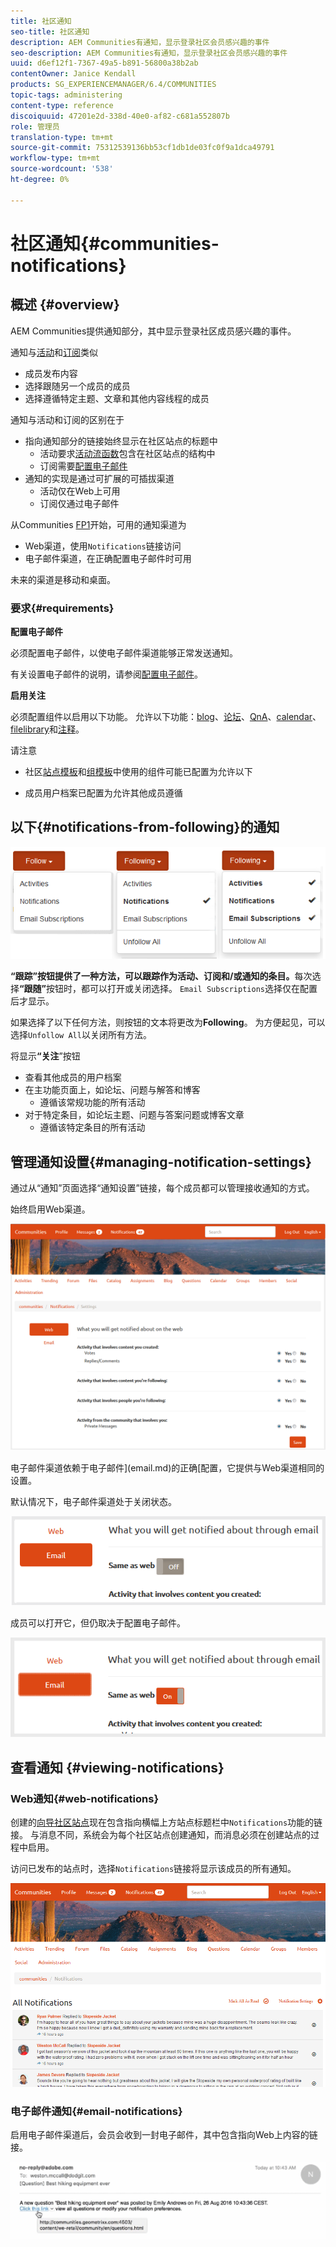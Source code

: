 ```yaml
---
title: 社区通知
seo-title: 社区通知
description: AEM Communities有通知，显示登录社区会员感兴趣的事件
seo-description: AEM Communities有通知，显示登录社区会员感兴趣的事件
uuid: d6ef12f1-7367-49a5-b891-56800a38b2ab
contentOwner: Janice Kendall
products: SG_EXPERIENCEMANAGER/6.4/COMMUNITIES
topic-tags: administering
content-type: reference
discoiquuid: 47201e2d-338d-40e0-af82-c681a552807b
role: 管理员
translation-type: tm+mt
source-git-commit: 75312539136bb53cf1db1de03fc0f9a1dca49791
workflow-type: tm+mt
source-wordcount: '538'
ht-degree: 0%

---
```



# 社区通知{#communities-notifications}

## 概述 {#overview}

AEM Communities提供通知部分，其中显示登录社区成员感兴趣的事件。

通知与[活动](essentials-activities.md)和[订阅](subscriptions.md)类似

* 成员发布内容
* 选择跟随另一个成员的成员
* 选择遵循特定主题、文章和其他内容线程的成员

通知与活动和订阅的区别在于

* 指向通知部分的链接始终显示在社区站点的标题中
   * 活动要求[活动流函数](functions.md#activity-stream-function)包含在社区站点的结构中
   * 订阅需要[配置电子邮件](email.md)
* 通知的实现是通过可扩展的可插拔渠道
   * 活动仅在Web上可用
   * 订阅仅通过电子邮件

从Communities [FP1](deploy-communities.md#latestfeaturepack)开始，可用的通知渠道为

* Web渠道，使用`Notifications`链接访问
* 电子邮件渠道，在正确配置电子邮件时可用

未来的渠道是移动和桌面。

### 要求{#requirements}

**配置电子邮件**

必须配置电子邮件，以使电子邮件渠道能够正常发送通知。

有关设置电子邮件的说明，请参阅[配置电子邮件](analytics.md)。

**启用关注**

必须配置组件以启用以下功能。 允许以下功能：[blog](blog-feature.md)、[论坛](forum.md)、[QnA](working-with-qna.md)、[calendar](calendar.md)、[filelibrary](file-library.md)和[注释](comments.md)。

请注意

* 社区[站点模板](sites.md)和[组模板](tools-groups.md)中使用的组件可能已配置为允许以下

* 成员用户档案已配置为允许其他成员遵循

## 以下{#notifications-from-following}的通知

![chlimage_1-254](assets/chlimage_1-254.png)

**“跟踪”按钮提供了一种方法，可以跟踪作为活动、订阅和/或通知的条目。**&#x200B;每次选择&#x200B;**“跟随”**&#x200B;按钮时，都可以打开或关闭选择。 `Email Subscriptions`选择仅在配置后才显示。

如果选择了以下任何方法，则按钮的文本将更改为&#x200B;**Following**。 为方便起见，可以选择`Unfollow All`以关闭所有方法。

将显示&#x200B;**“关注**”按钮

* 查看其他成员的用户档案
* 在主功能页面上，如论坛、问题与解答和博客
   * 遵循该常规功能的所有活动
* 对于特定条目，如论坛主题、问题与答案问题或博客文章
   * 遵循该特定条目的所有活动

## 管理通知设置{#managing-notification-settings}

通过从“通知”页面选择“通知设置”链接，每个成员都可以管理接收通知的方式。

始终启用Web渠道。

![chlimage_1-255](assets/chlimage_1-255.png)

电子邮件渠道依赖于电子邮件](email.md)的正确[配置，它提供与Web渠道相同的设置。

默认情况下，电子邮件渠道处于关闭状态。

![chlimage_1-256](assets/chlimage_1-256.png)

成员可以打开它，但仍取决于配置电子邮件。

![chlimage_1-257](assets/chlimage_1-257.png)

## 查看通知 {#viewing-notifications}

### Web通知{#web-notifications}

创建的[向导社区站点](sites-console.md)现在包含指向横幅上方站点标题栏中`Notifications`功能的链接。 与消息不同，系统会为每个社区站点创建通知，而消息必须在创建站点的过程中启用。

访问已发布的站点时，选择`Notifications`链接将显示该成员的所有通知。

![chlimage_1-258](assets/chlimage_1-258.png)

### 电子邮件通知{#email-notifications}

启用电子邮件渠道后，会员会收到一封电子邮件，其中包含指向Web上内容的链接。

![chlimage_1-259](assets/chlimage_1-259.png)

